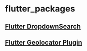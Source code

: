 # flutter_packages

## [Flutter DropdownSearch](https://pub.dev/packages/dropdown_search)
## [Flutter Geolocator Plugin](https://pub.dev/packages/geolocator)

